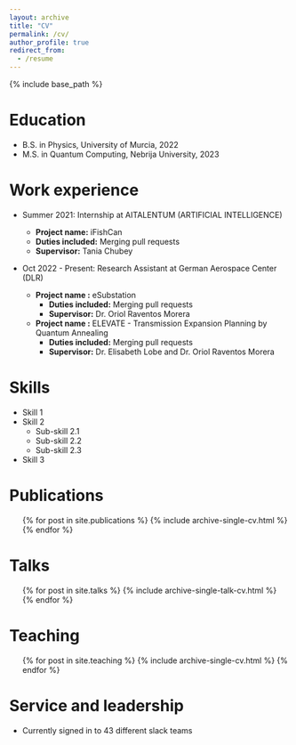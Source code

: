 ```yaml
---
layout: archive
title: "CV"
permalink: /cv/
author_profile: true
redirect_from:
  - /resume
---
```


{% include base_path %}

Education
======
* B.S. in Physics, University of Murcia, 2022
* M.S. in Quantum Computing, Nebrija University, 2023

Work experience
======
* Summer 2021: Internship at AITALENTUM (ARTIFICIAL INTELLIGENCE)
  * **Project name:** iFishCan
  * **Duties included:** Merging pull requests
  * **Supervisor:** Tania Chubey

* Oct 2022 - Present: Research Assistant at German Aerospace Center (DLR)
  * **Project name :** eSubstation
    * **Duties included:** Merging pull requests
    * **Supervisor:** Dr. Oriol Raventos Morera
  * **Project name :** ELEVATE - Transmission Expansion Planning by Quantum Annealing
    * **Duties included:** Merging pull requests
    * **Supervisor:** Dr. Elisabeth Lobe and Dr. Oriol Raventos Morera
  
Skills
======
* Skill 1
* Skill 2
  * Sub-skill 2.1
  * Sub-skill 2.2
  * Sub-skill 2.3
* Skill 3

Publications
======
  <ul>{% for post in site.publications %}
    {% include archive-single-cv.html %}
  {% endfor %}</ul>
  
Talks
======
  <ul>{% for post in site.talks %}
    {% include archive-single-talk-cv.html %}
  {% endfor %}</ul>
  
Teaching
======
  <ul>{% for post in site.teaching %}
    {% include archive-single-cv.html %}
  {% endfor %}</ul>
  
Service and leadership
======
* Currently signed in to 43 different slack teams
